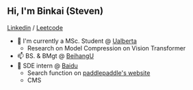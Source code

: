## Hi, I'm Binkai (Steven)

[Linkedin](https://www.linkedin.com/in/binkaitan/) / [Leetcode](https://leetcode.com/tanbinkai1011/)

- 🌱 I'm currently a MSc. Student @ [Ualberta](https://www.ualberta.ca/index.html)
  - Research on Model Compression on Vision Transformer
- 📫 BS. & BMgt @ [BeihangU](https://ev.buaa.edu.cn/)
- 💞️ SDE intern @ [Baidu](https://www.baidu.com/)
  - Search function on [paddlepaddle's website](https://www.paddlepaddle.org.cn/)
  - CMS



